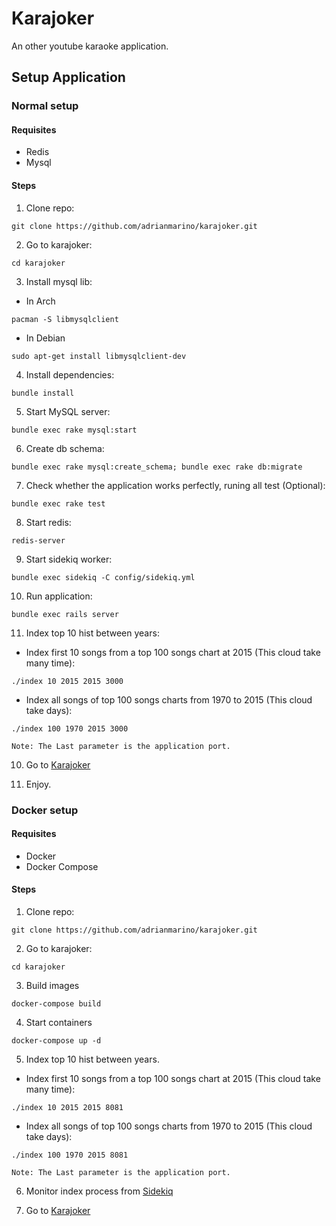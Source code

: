# Karajoker
An other youtube karaoke application.

## Setup Application

### Normal setup

#### Requisites
 * Redis
 * Mysql

#### Steps

1. Clone repo:
 ```
 git clone https://github.com/adrianmarino/karajoker.git
 ```
2. Go to karajoker:
 ```
 cd karajoker
 ```
3. Install mysql lib:
  * In Arch
   ```
   pacman -S libmysqlclient
   ```
  * In Debian
   ```
   sudo apt-get install libmysqlclient-dev
   ```
4. Install dependencies:
 ```
 bundle install
 ```
5. Start MySQL server:
 ```
 bundle exec rake mysql:start
 ```
6. Create db schema:
 ```
 bundle exec rake mysql:create_schema; bundle exec rake db:migrate
 ```
7. Check whether the application works perfectly, runing all test (Optional):
 ```
 bundle exec rake test
 ```
8. Start redis:
 ```
 redis-server
 ```
9. Start sidekiq worker:
 ```
 bundle exec sidekiq -C config/sidekiq.yml
 ```
10. Run application:
 ```
 bundle exec rails server
 ```
11. Index top 10 hist between years:
  * Index first 10 songs from a top 100 songs chart at 2015 (This cloud take many time): 
   ```
   ./index 10 2015 2015 3000
   ```
  * Index all songs of top 100 songs charts from 1970 to 2015 (This cloud take days):
   ```
   ./index 100 1970 2015 3000
   ```
    Note: The Last parameter is the application port.

10. Go to [Karajoker](http://localhost:3000)

11. Enjoy.

### Docker setup

#### Requisites
* Docker
* Docker Compose

#### Steps

1. Clone repo:
 ```
 git clone https://github.com/adrianmarino/karajoker.git
 ```
2. Go to karajoker:
 ```
 cd karajoker
 ```
3. Build images
 ```
 docker-compose build
 ```
4. Start containers
 ```
 docker-compose up -d
 ```
5. Index top 10 hist between years.
  * Index first 10 songs from a top 100 songs chart at 2015 (This cloud take many time): 
   ```
   ./index 10 2015 2015 8081
   ```
  * Index all songs of top 100 songs charts from 1970 to 2015 (This cloud take days): 
   ```
   ./index 100 1970 2015 8081
   ```
    Note: The Last parameter is the application port.

6. Monitor index process from [Sidekiq](http://localhost:8081/sidekiq)

7. Go to [Karajoker](http://localhost:8081)
